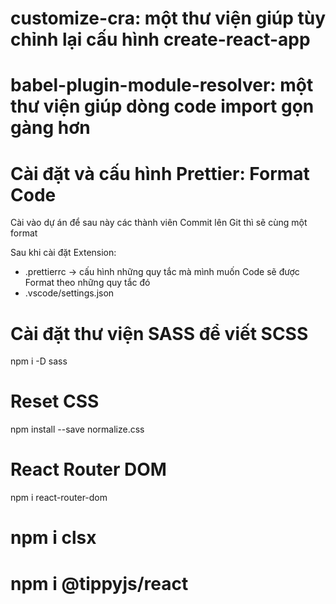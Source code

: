 # customize-cra: một thư viện giúp tùy chỉnh lại cấu hình create-react-app

# babel-plugin-module-resolver: một thư viện giúp dòng code import gọn gàng hơn

# Cài đặt và cấu hình Prettier: Format Code

Cài vào dự án để sau này các thành viên Commit lên Git thì sẽ cùng một format

Sau khi cài đặt Extension:
- .prettierrc -> cấu hình những quy tắc mà mình muốn Code sẽ được Format theo những quy tắc đó
- .vscode/settings.json

# Cài đặt thư viện SASS để viết SCSS

npm i -D sass

# Reset CSS

npm install --save normalize.css

# React Router DOM

npm i react-router-dom

# npm i clsx

# npm i @tippyjs/react